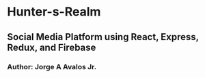 # Hunter-s-Realm
## Social Media Platform using React, Express, Redux, and Firebase
### Author: Jorge A Avalos Jr.






    
    
    


    

